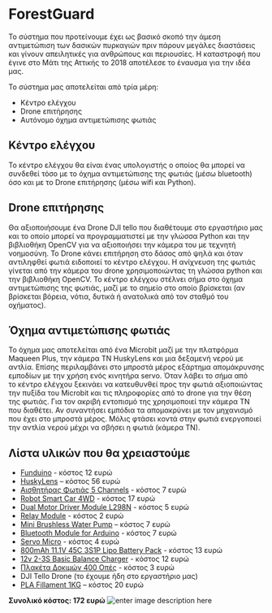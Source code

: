 # ForestGuard

Το σύστημα που προτείνουμε έχει ως βασικό σκοπό την άμεση αντιμετώπιση των δασικών πυρκαγιών πριν πάρουν μεγάλες διαστάσεις και γίνουν απειλητικές για ανθρώπους και περιουσίες. Η καταστροφή που έγινε στο Μάτι της Αττικής το 2018 αποτέλεσε το έναυσμα για την ιδέα μας.

Το σύστημα μας αποτελείται από τρία μέρη:

-   Κέντρο ελέγχου
-   Drone επιτήρησης
-   Αυτόνομο όχημα αντιμετώπισης φωτιάς
## Κέντρο ελέγχου

Το κέντρο ελέγχου θα είναι ένας υπολογιστής ο οποίος θα μπορεί να συνδεθεί τόσο με το όχημα αντιμετώπισης της φωτιάς (μέσω bluetooth) όσο και με το Drone επιτήρησης (μέσω wifi και Python).

## Drone επιτήρησης

Θα αξιοποιήσουμε ένα Drone DJI tello που διαθέτουμε στο εργαστήριο μας και το οποίο μπορεί να προγραμματιστεί με την γλώσσα Python και την βιβλιοθήκη OpenCV για να αξιοποιήσει την κάμερα του με τεχνητή νοημοσύνη. Το Drone κάνει επιτήρηση στο δάσος από ψηλά και όταν αντιληφθεί φωτιά ειδοποιεί το κέντρο ελέγχου. Η ανίχνευση της φωτιάς γίνεται από την κάμερα του drone χρησιμοποιώντας τη γλώσσα python και την βιβλιοθήκη OpenCV. Το κέντρο ελέγχου στέλνει σήμα στο όχημα αντιμετώπισης της φωτιάς, μαζί με το σημείο στο οποίο βρίσκεται (αν βρίσκεται βόρεια, νότια, δυτικά ή ανατολικά από τον σταθμό του οχήματος).

## Όχημα αντιμετώπισης φωτιάς

Το όχημα μας αποτελείται από ένα Microbit μαζί με την πλατφόρμα Maqueen Plus, την κάμερα ΤΝ HuskyLens και μια δεξαμενή νερού με αντλία. Επίσης περιλαμβάνει στο μπροστά μέρος εξάρτημα απομάκρυνσης εμποδίων με την χρήση ενός κινητήρα servo. Όταν λάβει το σήμα από  
το κέντρο ελέγχου ξεκινάει να κατευθυνθεί προς την φωτιά αξιοποιώντας την πυξίδα του Microbit και τις πληροφορίες από το drone για την θέση της φωτιάς. Για τον ακριβή εντοπισμό της χρησιμοποιεί την κάμερα ΤΝ που διαθέτει. Αν συναντήσει εμπόδια τα απομακρύνει με τον μηχανισμό που έχει στο μπροστά μέρος. Μόλις φτάσει κοντά στην φωτιά ενεργοποιεί την αντλία νερού μέχρι να σβήσει η φωτιά (κάμερα ΤΝ).

## Λίστα υλικών που θα χρειαστούμε

-   [Funduino](https://grobotronics.com/funduino-uno-rev3-arduino-uno-compatible.html) - κόστος 12 ευρώ
-   [HuskyLens](https://www.hellasdigital.gr/electronics/sensors/gravity-huskylens-an-easy-to-use-ai-machine-vision-sensor/) – κόστος 56 ευρώ
-   [Αισθητήρας Φωτιάς 5 Channels](https://grobotronics.com/flame-sensor-5-ch.html) - κόστος 7 ευρώ
-   [Robot Smart Car 4WD](https://grobotronics.com/robot-smart-car-4wd-chassis-26cm.html) - κόστος 17 ευρώ
-   [Dual Motor Driver Module L298N](https://grobotronics.com/dual-motor-driver-module-l298n.html) - κόστος 5 ευρώ
-   [Relay Module](https://grobotronics.com/relay-module-1-channel-5v-high-level-trigger-screw-terminals.html) - κόστος 2 ευρώ
-   [Mini Brushless Water Pump](https://grobotronics.com/mini-brushless-water-pump-12v-dc-240l-h-ad20p-1230a.html)  – κόστος 7 ευρώ
-   [Bluetooth Module for Arduino](https://grobotronics.com/bluetooth-module-for-arduino-hc05.html) - κόστος 7 ευρώ
-   [Servo Micro](https://grobotronics.com/servo-micro-1.5kg.cm-plastic-gears-feetech-fs90.html) - κόστος 4 ευρώ
-   [800mAh 11.1V 45C 3S1P Lipo Battery Pack](https://www.hellasdigital.gr/electronics/batteries/lipo/gens-ace-800mah-11.1v-40c-3s1p-lipo-battery-pack/) - κόστος 13 ευρώ
-   [12v 2-3S Basic Balance Charger](https://www.hellasdigital.gr/electronics/batteries/chargers/turnigy-12v-2-3s-basic-balance-charger/) - κόστος 12 ευρώ
-   [Πλακέτα Δοκιμών 400 Οπές](https://grobotronics.com/breadboard-400-tie-point-white-half-size.html) - κόστος 3 ευρώ
-   DJI Tello Drone (το έχουμε ήδη στο εργαστήριο μας)
-   [PLA Fillament 1KG](https://www.skroutz.gr/c/1646/3d-printer-filament/f/626915/PLA.html?keyphrase=1+75+1kg&o=1.75+pla+1kg)  – κόστος 20 ευρώ

**Συνολικό κόστος: 172 ευρώ**
![enter image description here](https://ppf.edu.gr/hackers/wp-content/uploads/2021/03/forest-guard.png)
